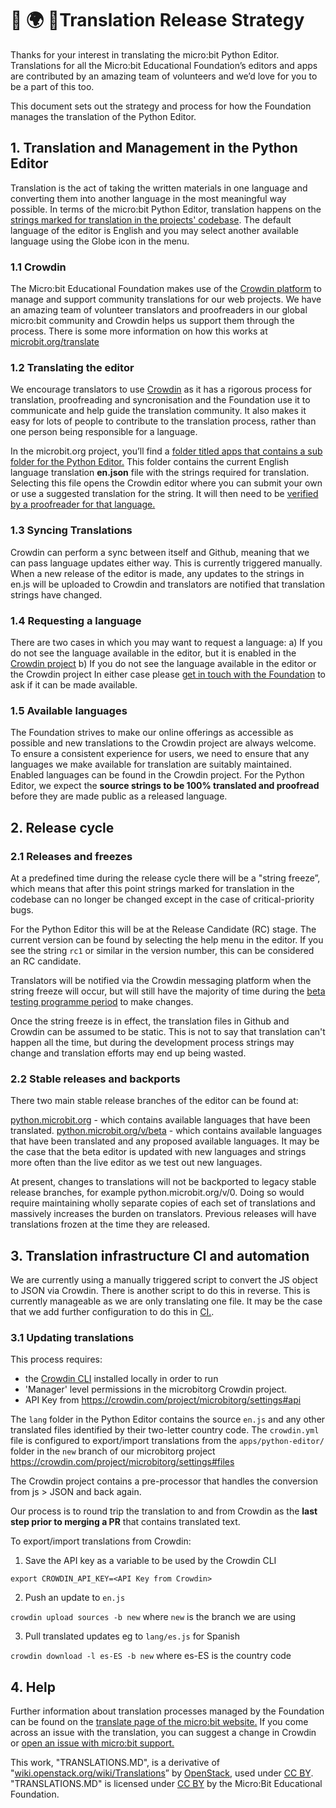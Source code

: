 # 🐍 🌍 🚀Translation Release Strategy
Thanks for your interest in translating the micro:bit Python Editor. Translations for all the Micro:bit Educational Foundation’s editors and apps are contributed by an amazing team of volunteers and we’d love for you to be a part of this too. 

This document sets out the strategy and process for how the Foundation manages the translation of the Python Editor.

## 1. Translation and Management in the Python Editor

Translation is the act of taking the written materials in one language and converting them into another language in the most meaningful way possible. In terms of the micro:bit Python Editor, translation happens on the [strings marked for translation in the projects' codebase](https://github.com/bbcmicrobit/PythonEditor/lang/en.js). The default language of the editor is English and you may select another available language using the Globe icon in the menu.

### 1.1 Crowdin
The Micro:bit Educational Foundation makes use of the [Crowdin platform](https://crowdin.com/project/microbitorg) to manage and support community translations for our web projects. We have an amazing team of volunteer translators and proofreaders in our global micro:bit community and Crowdin helps us support them through the process. There is some more information on how this works at [microbit.org/translate](https://microbit.org/translate/)

### 1.2 Translating the editor
We encourage translators to use [Crowdin](https://crowdin.com/project/microbitorg) as it has a rigorous process for translation, proofreading and syncronisation and the Foundation use it to communicate and help guide the translation community. It also makes it easy for lots of people to contribute to the translation process, rather than one person being responsible for a language.

In the microbit.org project, you’ll find a [folder titled apps that contains a sub folder for the Python Editor.](https://crowdin.com/project/microbitorg/ar#/new/apps/python-editor) This folder contains the current English language translation **en.json** file with the strings required for translation. Selecting this file opens the Crowdin editor where you can submit your own or use a suggested translation for the string. It will then need to be [verified by a proofreader for that language.](https://support.crowdin.com/online-editor/#proofreadingvoting-mode)

### 1.3 Syncing Translations
Crowdin can perform a sync between itself and Github, meaning that we can pass language updates either way. This is currently triggered manually.  When a new release of the editor is made, any updates to the strings in en.js will be uploaded to Crowdin and translators are notified that translation strings have changed.

### 1.4 Requesting a language
There are two cases in which you may want to request a language:
a) If you do not see the language available in the editor, but it is enabled in the [Crowdin project](https://crowdin.com/project/microbitorg)
b) If you do not see the language available in the editor or the Crowdin project
In either case please [get in touch with the Foundation](https://support.microbit.org/en/support/tickets/new) to ask if it can be made available.

### 1.5 Available languages
The Foundation strives to make our online offerings as accessible as possible and new translations to the Crowdin project are always welcome. To ensure a consistent experience for users, we need to ensure that any languages we make available for translation are suitably maintained. Enabled languages can be found in the Crowdin project. For the Python Editor, we expect the **source strings to be 100% translated and proofread** before they are made public as a released language.

## 2. Release cycle

### 2.1 Releases and freezes
At a predefined time during the release cycle there will be a "string freeze”, which means that after this point strings marked for translation in the codebase can no longer be changed except in the case of critical-priority bugs.

For the Python Editor this will be at the Release Candidate (RC) stage. The current version can be found by selecting the help menu in the editor. If you see the string `rc1` or similar in the version number, this can be considered an RC candidate.

Translators will be notified via the Crowdin messaging platform when the string freeze will occur, but will still have the majority of time during the [beta testing programme period](https://microbit.org/testing/) to make changes. 

Once the string freeze is in effect, the translation files in Github and Crowdin can be assumed to be static. This is not to say that translation can't happen all the time, but during the development process strings may change and translation efforts may end up being wasted. 

### 2.2 Stable releases and backports
There two main stable release branches of the editor can be found at:

[python.microbit.org](http://python.microbit.org)  - which contains available languages that have been translated.
[python.microbit.org/v/beta](http://python.microbit.org/v/beta) - which contains available languages that have been translated and any proposed available languages. It may be the case that the beta editor is updated with new languages and strings more often than the live editor as we test out new languages.

At present, changes to translations will not be backported to legacy stable release branches, for example python.microbit.org/v/0. Doing so would require maintaining wholly separate copies of each set of translations and massively increases the burden on translators. Previous releases will have translations frozen at the time they are released.

## 3. Translation infrastructure CI and automation

We are currently using a manually triggered script to convert the JS object to JSON via Crowdin. There is another script to do this in reverse. This is currently manageable as we are only translating one file. It may be the case that we add further configuration to do this in [CI.](https://en.wikipedia.org/wiki/Continuous_integration).

### 3.1 Updating translations
This process requires:
- the [Crowdin CLI](https://support.crowdin.com/cli-tool/) installed locally in order to run
- 'Manager' level permissions in the microbitorg Crowdin project.
- API Key from https://crowdin.com/project/microbitorg/settings#api

The `lang` folder in the Python Editor contains the source `en.js` and any other translated files identified by their two-letter country code. The `crowdin.yml` file is configured to export/import translations from the `apps/python-editor/` folder in the `new` branch of our microbitorg project https://crowdin.com/project/microbitorg/settings#files

The Crowdin project contains a pre-processor that handles the conversion from js > JSON and back again.

Our process is to round trip the translation to and from Crowdin as the **last step prior to merging a PR** that contains translated text.

To export/import translations from Crowdin:

1. Save the API key as a variable to be used by the Crowdin CLI

`export CROWDIN_API_KEY=<API Key from Crowdin>`

2. Push an update to `en.js`

`crowdin upload sources -b new` where `new` is the branch we are using

3. Pull translated updates eg to `lang/es.js` for Spanish

`crowdin download -l es-ES -b new` where es-ES is the country code

## 4. Help

Further information about translation processes managed by the Foundation can be found on the [translate page of the micro:bit website.](https://microbit.org/translate/) If you come across an issue with the translation, you can suggest a change in Crowdin or [open an issue with micro:bit support.](https://support.microbit.org/en/support/tickets/new)

This work, "TRANSLATIONS.MD", is a derivative of "[wiki.openstack.org/wiki/Translations](https://wiki.openstack.org/wiki/Translations#String_Freeze)” by [OpenStack](https://openstack.org), used under [CC BY](https://creativecommons.org/licenses/by/2.0/). "TRANSLATIONS.MD" is licensed under [CC BY](https://creativecommons.org/licenses/by/2.0/) by the Micro:Bit Educational Foundation.
